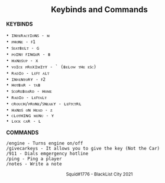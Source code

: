 <center> <h2> Keybinds and Commands  </h2> </center>

**KEYBINDS**

```
• ɪɴᴛᴇʀᴀᴄᴛɪᴏɴꜱ - ᴍ
• ᴘʜᴏɴᴇ - ꜰ1
• ꜱᴇᴀᴛʙᴇʟᴛ - ɢ
• ᴘᴏɪɴᴛ ꜰɪɴɢᴇʀ - ʙ
• ʜᴀɴᴅꜱᴜᴘ - x
• ᴠᴏɪᴄᴇ ᴘʀᴏxɪᴍɪᴛʏ - ` (ʙᴇʟᴏᴡ ᴛʜᴇ ᴇꜱᴄ)
• ʀᴀᴅɪᴏ - ʟᴇꜰᴛ ᴀʟᴛ
• ɪɴᴠᴇɴᴛᴏʀʏ - ꜰ2
• ʜᴏᴛʙᴀʀ - ᴛᴀʙ
• ꜱᴄᴏʀᴇʙᴏᴀʀᴅ - ʜᴏᴍᴇ
• ʀᴀᴅɪᴏ - ʟᴇꜰᴛᴀʟᴛ
• ᴄʀᴏᴜᴄʜ/ᴘʀᴏɴᴇ/ꜱɴᴇᴀᴋʏ - ʟᴇꜰᴛᴄᴛʀʟ
• ʜᴀɴᴅꜱ ᴏɴ ʜᴇᴀᴅ - ᴢ
• ᴄʟᴏᴛʜɪɴɢ ᴍᴇɴᴜ - ʏ
• ʟᴏᴄᴋ ᴄᴀʀ - ʟ
```
**COMMANDS**

```
/engine - Turns engine on/off
/givecarkeys - It allows you to give the key (Not the Car)
/911 - Dials emgergency hotline
/ping - Ping a player
/notes - Write a note
```

<center> <sup>Squíd#1776 - BlackList City 2021</sup> </center>

